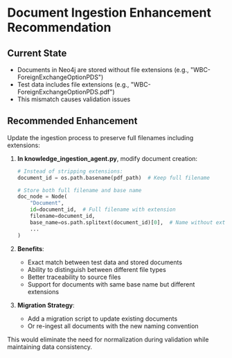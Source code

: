 # Document Ingestion Enhancement Recommendation

## Current State
- Documents in Neo4j are stored without file extensions (e.g., "WBC-ForeignExchangeOptionPDS")
- Test data includes file extensions (e.g., "WBC-ForeignExchangeOptionPDS.pdf")
- This mismatch causes validation issues

## Recommended Enhancement
Update the ingestion process to preserve full filenames including extensions:

1. **In knowledge_ingestion_agent.py**, modify document creation:
   ```python
   # Instead of stripping extensions:
   document_id = os.path.basename(pdf_path)  # Keep full filename
   
   # Store both full filename and base name
   doc_node = Node(
       "Document",
       id=document_id,  # Full filename with extension
       filename=document_id,
       base_name=os.path.splitext(document_id)[0],  # Name without extension
       ...
   )
   ```

2. **Benefits**:
   - Exact match between test data and stored documents
   - Ability to distinguish between different file types
   - Better traceability to source files
   - Support for documents with same base name but different extensions

3. **Migration Strategy**:
   - Add a migration script to update existing documents
   - Or re-ingest all documents with the new naming convention

This would eliminate the need for normalization during validation while maintaining data consistency.
